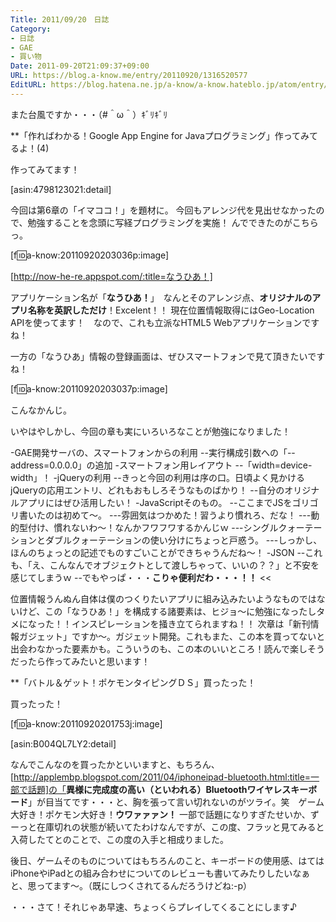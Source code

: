 ```yaml
---
Title: 2011/09/20　日誌
Category:
- 日誌
- GAE
- 買い物
Date: 2011-09-20T21:09:37+09:00
URL: https://blog.a-know.me/entry/20110920/1316520577
EditURL: https://blog.hatena.ne.jp/a-know/a-know.hateblo.jp/atom/entry/12921228815727979434
---
```


また台風ですか・・・（#＾ω＾）ｷﾞﾘｷﾞﾘ


**「作ればわかる！Google App Engine for Javaプログラミング」作ってみてるよ！(4)

作ってみてます！

[asin:4798123021:detail]


今回は第6章の「イマココ！」を題材に。
今回もアレンジ代を見出せなかったので、勉強することを念頭に写経プログラミングを実施！
んでできたのがこちらっ。


[f:id:a-know:20110920203036p:image]

[http://now-he-re.appspot.com/:title=なうひあ！]


アプリケーション名が「<span class="deco" style="font-weight:bold;">なうひあ！</span>」　なんとそのアレンジ点、<span class="deco" style="font-weight:bold;">オリジナルのアプリ名称を英訳しただけ</span>！Excelent！！
現在位置情報取得にはGeo-Location APIを使ってます！　なので、これも立派なHTML5 Webアプリケーションですね！

一方の「なうひあ」情報の登録画面は、ぜひスマートフォンで見て頂きたいですね！


[f:id:a-know:20110920203037p:image]

こんなかんじ。


いやはやしかし、今回の章も実にいろいろなことが勉強になりました！


>>
-GAE開発サーバの、スマートフォンからの利用
--実行構成引数への「--address=0.0.0.0」の追加
-スマートフォン用レイアウト
--「width=device-width」！
-jQueryの利用
--きっと今回の利用は序の口。日頃よく見かけるjQueryの応用エントリ、どれもおもしろそうなものばかり！
--自分のオリジナルアプリにはぜひ活用したい！
-JavaScriptそのもの。
--ここまでJSをゴリゴリ書いたのは初めて〜。
---雰囲気はつかめた！習うより慣れろ、だな！
---動的型付け、慣れないわ〜！なんかフワフワするかんじｗ
---シングルクォーテーションとダブルクォーテーションの使い分けにちょっと戸惑う。
---しっかし、ほんのちょっとの記述でものすごいことができちゃうんだね〜！
-JSON
--これも、「え、こんなんでオブジェクトとして渡しちゃって、いいの？？」と不安を感じてしまうｗ
--でもやっぱ・・・<span class="deco" style="font-weight:bold;">こりゃ便利だわ・・・！！</span>
<<


位置情報うんぬん自体は僕のつくりたいアプリに組み込みたいようなものではないけど、この「なうひあ！」を構成する諸要素は、ヒジョ〜に勉強になったしタメになった！！インスピレーションを掻き立てられますね！！
次章は「新刊情報ガジェット」ですか〜。ガジェット開発。これもまた、この本を買ってないと出会わなかった要素かも。こういうのも、この本のいいところ！読んで楽しそうだったら作ってみたいと思います！



**「バトル＆ゲット！ポケモンタイピングＤＳ」買ったった！


買ったった！

[f:id:a-know:20110920201753j:image]

[asin:B004QL7LY2:detail]


なんでこんなのを買ったかといいますと、もちろん、[http://applembp.blogspot.com/2011/04/iphoneipad-bluetooth.html:title=一部で話題]の「<span class="deco" style="font-weight:bold;">異様に完成度の高い（といわれる）Bluetoothワイヤレスキーボード</span>」が目当てです・・・と、胸を張って言い切れないのがツライ。笑　ゲーム大好き！ポケモン大好き！<span class="deco" style="font-weight:bold;">ウワァァァン！</span>
一部で話題になりすぎたせいか、ずーっと在庫切れの状態が続いてたわけなんですが、この度、フラッと見てみると入荷したてとのことで、この度の入手と相成りました。

後日、ゲームそのものについてはもちろんのこと、キーボードの使用感、はてはiPhoneやiPadとの組み合わせについてのレビューも書いてみたりしたいなぁと、思ってます〜。（既にしつくされてるんだろうけどね:-p）


・・・さて！それじゃあ早速、ちょっくらプレイしてくることにします♪


<script src="https://moshi-moshi.moshimo.works/moshimoshi/a_know_blog/20110920-1316520577?title=2011/09/20%E3%80%80%E6%97%A5%E8%AA%8C"></script>
